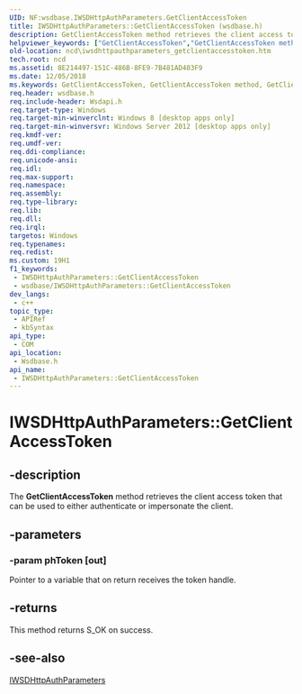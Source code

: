 ```yaml
---
UID: NF:wsdbase.IWSDHttpAuthParameters.GetClientAccessToken
title: IWSDHttpAuthParameters::GetClientAccessToken (wsdbase.h)
description: GetClientAccessToken method retrieves the client access token that can be used to either authenticate or impersonate the client.
helpviewer_keywords: ["GetClientAccessToken","GetClientAccessToken method","GetClientAccessToken method","IWSDHttpAuthParameters interface","IWSDHttpAuthParameters interface","GetClientAccessToken method","IWSDHttpAuthParameters.GetClientAccessToken","IWSDHttpAuthParameters::GetClientAccessToken","ncd.iwsdhttpauthparameters_getclientaccesstoken","wsdbase/IWSDHttpAuthParameters::GetClientAccessToken"]
old-location: ncd\iwsdhttpauthparameters_getclientaccesstoken.htm
tech.root: ncd
ms.assetid: 8E214497-151C-486B-8FE9-7B481AD403F9
ms.date: 12/05/2018
ms.keywords: GetClientAccessToken, GetClientAccessToken method, GetClientAccessToken method,IWSDHttpAuthParameters interface, IWSDHttpAuthParameters interface,GetClientAccessToken method, IWSDHttpAuthParameters.GetClientAccessToken, IWSDHttpAuthParameters::GetClientAccessToken, ncd.iwsdhttpauthparameters_getclientaccesstoken, wsdbase/IWSDHttpAuthParameters::GetClientAccessToken
req.header: wsdbase.h
req.include-header: Wsdapi.h
req.target-type: Windows
req.target-min-winverclnt: Windows 8 [desktop apps only]
req.target-min-winversvr: Windows Server 2012 [desktop apps only]
req.kmdf-ver: 
req.umdf-ver: 
req.ddi-compliance: 
req.unicode-ansi: 
req.idl: 
req.max-support: 
req.namespace: 
req.assembly: 
req.type-library: 
req.lib: 
req.dll: 
req.irql: 
targetos: Windows
req.typenames: 
req.redist: 
ms.custom: 19H1
f1_keywords:
 - IWSDHttpAuthParameters::GetClientAccessToken
 - wsdbase/IWSDHttpAuthParameters::GetClientAccessToken
dev_langs:
 - c++
topic_type:
 - APIRef
 - kbSyntax
api_type:
 - COM
api_location:
 - Wsdbase.h
api_name:
 - IWSDHttpAuthParameters::GetClientAccessToken
---
```


# IWSDHttpAuthParameters::GetClientAccessToken


## -description

The <b>GetClientAccessToken</b> method retrieves the client access token that can be used to either authenticate or impersonate the client.

## -parameters

### -param phToken [out]

Pointer to a variable that on return receives the token handle.

## -returns

This method returns S_OK on success.

## -see-also

<a href="/windows/desktop/api/wsdbase/nn-wsdbase-iwsdhttpauthparameters">IWSDHttpAuthParameters</a>

